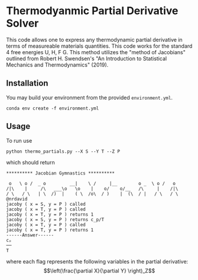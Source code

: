 # Thermodyanmic Partial Derivative Solver

This code allows one to express any thermodynamic partial derivative in terms of measureable materials quantities. This code works for 
the standard 4 free energies U, H, F G. This method utilizes the "method of Jacobians" outlined from Robert H. Swendsen's "An 
Introduction to Statistical Mechanics and Thermodynamics" (2019).

## Installation
You may build your environment from the provided `environment.yml`.
```
conda env create -f environment.yml
```

## Usage
To run use
```
python thermo_partials.py --X S --Y T --Z P
```
which should return
```
********** Jacobian Gymnastics **********

 o   \ o /  _ o         __|    \ /     |__        o _  \ o /   o
/|\    |     /\   ___\o   \o    |    o/    o/__   /\     |    /|\
/ \   / \   | \  /)  |    ( \  /o\  / )    |  (\  / |   / \   / \    @nrdavid
jacoby ( x = S, y = P ) called
jacoby ( x = T, y = P ) called
jacoby ( x = T, y = P ) returns 1
jacoby ( x = S, y = P ) returns c_p/T
jacoby ( x = T, y = P ) called
jacoby ( x = T, y = P ) returns 1
------Answer------
cₚ
──
T 
```
where each flag represents the following variables in the partial derivative:
$$\left(\frac{\partial X}{\partial Y} \right)_Z$$

